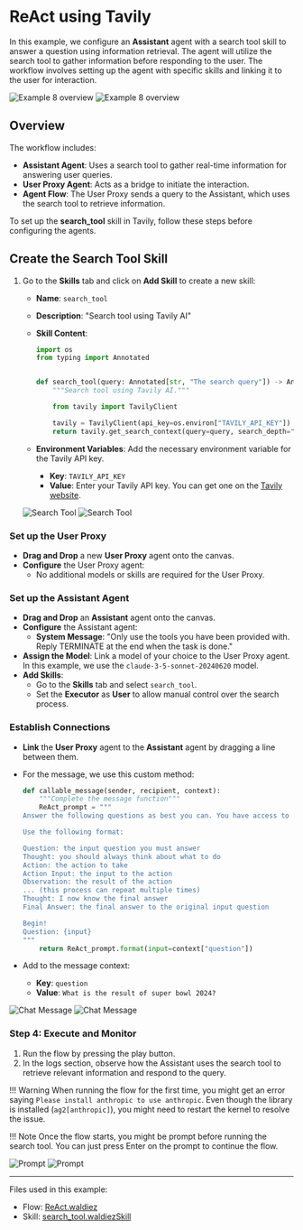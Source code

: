 # ReAct using Tavily

In this example, we configure an **Assistant** agent with a search tool skill to answer a question using information retrieval. The agent will utilize the search tool to gather information before responding to the user. The workflow involves setting up the agent with specific skills and linking it to the user for interaction.

![Example 8 overview](../static/images/light/examples/8/overview.webp#only-light)
![Example 8 overview](../static/images/dark/examples/8/overview.webp#only-dark)

## Overview

The workflow includes:

- **Assistant Agent**: Uses a search tool to gather real-time information for answering user queries.
- **User Proxy Agent**: Acts as a bridge to initiate the interaction.
- **Agent Flow**: The User Proxy sends a query to the Assistant, which uses the search tool to retrieve information.

To set up the **search_tool** skill in Tavily, follow these steps before configuring the agents.

## Create the Search Tool Skill

1. Go to the **Skills** tab and click on **Add Skill** to create a new skill:

   - **Name**: `search_tool`
   - **Description**: "Search tool using Tavily AI"
   - **Skill Content**:

        ```python
        import os
        from typing import Annotated


        def search_tool(query: Annotated[str, "The search query"]) -> Annotated[str, "The search results"]:
            """Search tool using Tavily AI."""

            from tavily import TavilyClient

            tavily = TavilyClient(api_key=os.environ["TAVILY_API_KEY"])
            return tavily.get_search_context(query=query, search_depth="advanced")
        ```

   - **Environment Variables**: Add the necessary environment variable for the Tavily API key.
     - **Key**: `TAVILY_API_KEY`
     - **Value**: Enter your Tavily API key. You can get one on the [Tavily website](https://tavily.com/).
  
    ![Search Tool](../static/images/light/examples/8/search_tool.webp#only-light)
    ![Search Tool](../static/images/dark/examples/8/search_tool.webp#only-dark)

### Set up the User Proxy

- **Drag and Drop** a new **User Proxy** agent onto the canvas.
- **Configure** the User Proxy agent:
  - No additional models or skills are required for the User Proxy.

### Set up the Assistant Agent

- **Drag and Drop** an **Assistant** agent onto the canvas.
- **Configure** the Assistant agent:
  - **System Message**: "Only use the tools you have been provided with. Reply TERMINATE at the end when the task is done."
- **Assign the Model**:
   Link a model of your choice to the User Proxy agent. In this example, we use the `claude-3-5-sonnet-20240620` model.
- **Add Skills**:
  - Go to the **Skills** tab and select `search_tool`.
  - Set the **Executor** as **User** to allow manual control over the search process.

### Establish Connections

- **Link** the **User Proxy** agent to the **Assistant** agent by dragging a line between them.
- For the message, we use this custom method:

    ```python
    def callable_message(sender, recipient, context):
        """Complete the message function"""
        ReAct_prompt = """
    Answer the following questions as best you can. You have access to tools provided.

    Use the following format:

    Question: the input question you must answer
    Thought: you should always think about what to do
    Action: the action to take
    Action Input: the input to the action
    Observation: the result of the action
    ... (this process can repeat multiple times)
    Thought: I now know the final answer
    Final Answer: the final answer to the original input question

    Begin!
    Question: {input}
    """
        return ReAct_prompt.format(input=context["question"])
    ```

- Add to the message context:
  - **Key**: `question`
  - **Value**: `What is the result of super bowl 2024?`

![Chat Message](../static/images/light/examples/8/message.webp#only-light)
![Chat Message](../static/images/dark/examples/8/message.webp#only-dark)

### Step 4: Execute and Monitor

1. Run the flow by pressing the play button.
2. In the logs section, observe how the Assistant uses the search tool to retrieve relevant information and respond to the query.

!!! Warning
    When running the flow for the first time, you might get an error saying `Please install anthropic to use anthropic`. Even though the library is installed (`ag2[anthropic]`), you might need to restart the kernel to resolve the issue.

!!! Note
    Once the flow starts, you might be prompt before running the search tool. You can just press Enter on the prompt to continue the flow.

![Prompt](../static/images/light/examples/8/message.webp#only-light)
![Prompt](../static/images/dark/examples/8/message.webp#only-dark)

---

Files used in this example:

- Flow: [ReAct.waldiez](https://github.com/waldiez/examples/blob/main/08%20-%20ReAct%20using%20Tavily/ReAct.waldiez)
- Skill: [search_tool.waldiezSkill](https://github.com/waldiez/examples/blob/main/Exported/skills/search_tool.waldiezSkill)
